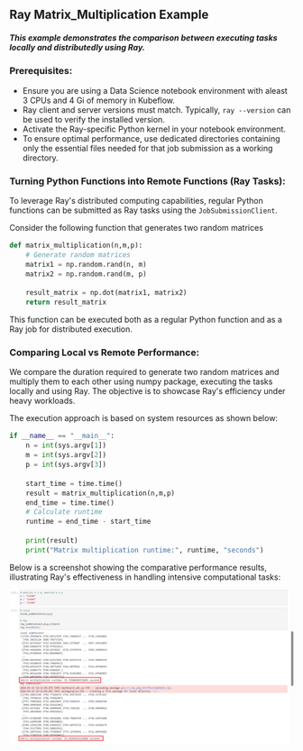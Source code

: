 ## Ray Matrix_Multiplication Example

##### This example demonstrates the comparison between executing tasks locally and distributedly using Ray.

### Prerequisites:
* Ensure you are using a Data Science notebook environment with aleast 3 CPUs and 4 Gi of memory in Kubeflow. 
* Ray client and server versions must match. Typically, `ray --version` can be used to verify the installed version. 
* Activate the Ray-specific Python kernel in your notebook environment. 
* To ensure optimal performance, use dedicated directories containing only the essential files needed for that job submission as a working directory.

### Turning Python Functions into Remote Functions (Ray Tasks):
To leverage Ray's distributed computing capabilities, regular Python functions can be submitted as Ray tasks using the `JobSubmissionClient`. 

Consider the following function that generates two random matrices 

```python
def matrix_multiplication(n,m,p):
    # Generate random matrices
    matrix1 = np.random.rand(n, m)
    matrix2 = np.random.rand(m, p)

    result_matrix = np.dot(matrix1, matrix2)
    return result_matrix
```
This function can be executed both as a regular Python function and as a Ray job for distributed execution.

### Comparing Local vs Remote Performance:
We compare the duration required to generate two random matrices and multiply them to each other using numpy package, executing the tasks locally and using Ray. 
The objective is to showcase Ray's efficiency under heavy workloads. 

The execution approach is based on system resources as shown below:
```python
if __name__ == "__main__":
    n = int(sys.argv[1])
    m = int(sys.argv[2])
    p = int(sys.argv[3])

    start_time = time.time()
    result = matrix_multiplication(n,m,p)
    end_time = time.time()
    # Calculate runtime
    runtime = end_time - start_time

    print(result)
    print("Matrix multiplication runtime:", runtime, "seconds")
```

Below is a screenshot showing the comparative performance results, illustrating Ray's effectiveness in handling intensive computational tasks:

![alt text](resources/ray-matrix-multiplication-example-run.png)